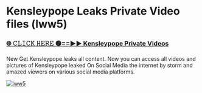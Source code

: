 # Kensleypope Leaks Private Video files (lww5)

<h3><a href="https://mediafirerr.pages.dev?q=Kensleypope&ref=R42" rel="nofollow">🌐 𝙲𝙻𝙸𝙲𝙺 𝙷𝙴𝚁𝙴 🟢==►► Kensleypope Private Videos</a></h3>

New Get Kensleypope leaks all content. Now you can access all videos and pictures of Kensleypope leaked On Social Media the internet by storm and amazed viewers on various social media platforms.

[![lww5](https://github.com/user-attachments/assets/26341bd8-4b91-4a20-822e-3fd5d525dd40)](https://mediafirerr.pages.dev?q=Kensleypope&ref=R42)

